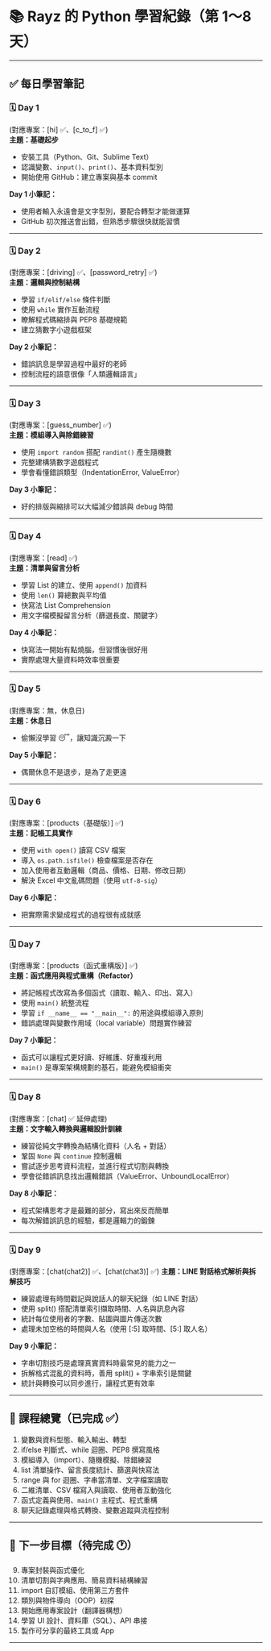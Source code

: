 # 📚 Rayz 的 Python 學習紀錄（第 1～8 天）

---

## ✅ 每日學習筆記

### 🗓 Day 1 
(對應專案：[hi] ✅、[c_to_f] ✅)  
**主題：基礎起步**  
- 安裝工具（Python、Git、Sublime Text）  
- 認識變數、`input()`、`print()`、基本資料型別  
- 開始使用 GitHub：建立專案與基本 commit  

**Day 1 小筆記：**  
- 使用者輸入永遠會是文字型別，要配合轉型才能做運算  
- GitHub 初次推送會出錯，但熟悉步驟很快就能習慣  

---

### 🗓 Day 2  
(對應專案：[driving] ✅、[password_retry] ✅)  
**主題：邏輯與控制結構**  
- 學習 `if/elif/else` 條件判斷  
- 使用 `while` 實作互動流程  
- 瞭解程式碼縮排與 PEP8 基礎規範  
- 建立猜數字小遊戲框架  

**Day 2 小筆記：**  
- 錯誤訊息是學習過程中最好的老師  
- 控制流程的語意很像「人類邏輯語言」  

---

### 🗓 Day 3  
(對應專案：[guess_number] ✅)  
**主題：模組導入與除錯練習**  
- 使用 `import random` 搭配 `randint()` 產生隨機數  
- 完整建構猜數字遊戲程式  
- 學會看懂錯誤類型（IndentationError, ValueError）  

**Day 3 小筆記：**  
- 好的排版與縮排可以大幅減少錯誤與 debug 時間  

---

### 🗓 Day 4  
(對應專案：[read] ✅)  
**主題：清單與留言分析**  
- 學習 List 的建立、使用 `append()` 加資料  
- 使用 `len()` 算總數與平均值  
- 快寫法 List Comprehension  
- 用文字檔模擬留言分析（篩選長度、關鍵字）  

**Day 4 小筆記：**  
- 快寫法一開始有點燒腦，但習慣後很好用  
- 實際處理大量資料時效率很重要  

---

### 🗓 Day 5  
(對應專案：無，休息日)  
**主題：休息日**  
- 偷懶沒學習 😴，讓知識沉澱一下  

**Day 5 小筆記：**  
- 偶爾休息不是退步，是為了走更遠  

---

### 🗓 Day 6  
(對應專案：[products（基礎版）] ✅)  
**主題：記帳工具實作**  
- 使用 `with open()` 讀寫 CSV 檔案  
- 導入 `os.path.isfile()` 檢查檔案是否存在  
- 加入使用者互動邏輯（商品、價格、日期、修改日期）  
- 解決 Excel 中文亂碼問題（使用 `utf-8-sig`）  

**Day 6 小筆記：**  
- 把實際需求變成程式的過程很有成就感  

---

### 🗓 Day 7  
(對應專案：[products（函式重構版）] ✅)  
**主題：函式應用與程式重構（Refactor）**  
- 將記帳程式改寫為多個函式（讀取、輸入、印出、寫入）  
- 使用 `main()` 統整流程  
- 學習 `if __name__ == "__main__":` 的用途與模組導入原則  
- 錯誤處理與變數作用域（local variable）問題實作練習  

**Day 7 小筆記：**  
- 函式可以讓程式更好讀、好維護、好重複利用  
- `main()` 是專案架構規劃的基石，能避免模組衝突  

---

### 🗓 Day 8  
(對應專案：[chat] ✅ 延伸處理)  
**主題：文字輸入轉換與邏輯設計訓練**  
- 練習從純文字轉換為結構化資料（人名 + 對話）  
- 鞏固 `None` 與 `continue` 控制邏輯  
- 嘗試逐步思考資料流程，並進行程式切割與轉換  
- 學會從錯誤訊息找出邏輯錯誤（ValueError、UnboundLocalError）  

**Day 8 小筆記：**  
- 程式架構思考才是最難的部分，寫出來反而簡單  
- 每次解錯誤訊息的經驗，都是邏輯力的鍛鍊

---

### 🗓 Day 9
(對應專案：[chat(chat2)] ✅、[chat(chat3)] ✅)
**主題：LINE 對話格式解析與拆解技巧** 
- 練習處理有時間戳記與說話人的聊天紀錄（如 LINE 對話）
- 使用 split() 搭配清單索引擷取時間、人名與訊息內容
- 統計每位使用者的字數、貼圖與圖片傳送次數
- 處理未加空格的時間與人名（使用 [:5] 取時間、[5:] 取人名）

**Day 9 小筆記：** 
- 字串切割技巧是處理真實資料時最常見的能力之一
- 拆解格式混亂的資料時，善用 split() + 字串索引是關鍵
- 統計與轉換可以同步進行，讓程式更有效率

---

## 🧭 課程總覽（已完成 ✅）

1. 變數與資料型態、輸入輸出、轉型  
2. if/else 判斷式、while 迴圈、PEP8 撰寫風格  
3. 模組導入（import）、隨機模擬、除錯練習  
4. list 清單操作、留言長度統計、篩選與快寫法  
5. range 與 for 迴圈、字串當清單、文字檔案讀取  
6. 二維清單、CSV 檔寫入與讀取、使用者互動強化  
7. 函式定義與使用、`main()` 主程式、程式重構   
8. 聊天記錄處理與格式轉換、變數追蹤與流程控制   

---

## 🎯 下一步目標（待完成 🕐）

9. 專案封裝與函式優化  
10. 清單切割與字典應用、簡易資料結構練習  
11. import 自訂模組、使用第三方套件  
12. 類別與物件導向（OOP）初探  
13. 開始應用專案設計（翻譯器構想）  
14. 學習 UI 設計、資料庫（SQL）、API 串接  
15. 製作可分享的最終工具或 App

---

